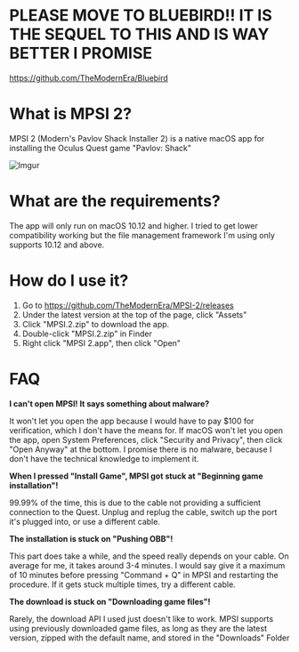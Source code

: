 # PLEASE MOVE TO BLUEBIRD!! IT IS THE SEQUEL TO THIS AND IS WAY BETTER I PROMISE
https://github.com/TheModernEra/Bluebird

# What is MPSI 2?
MPSI 2 (Modern's Pavlov Shack Installer 2) is a native macOS app for installing the Oculus Quest game "Pavlov: Shack"

![Imgur](https://i.imgur.com/vQAQl7S.png)

# What are the requirements?
The app will only run on macOS 10.12 and higher. I tried to get lower compatibility working but the file management framework I'm using only supports 10.12 and above.

# How do I use it?
1. Go to https://github.com/TheModernEra/MPSI-2/releases
2. Under the latest version at the top of the page, click "Assets"
3. Click "MPSI.2.zip" to download the app.
4. Double-click "MPSI.2.zip" in Finder
5. Right click "MPSI 2.app", then click "Open"

# FAQ
**I can't open MPSI! It says something about malware?**

It won't let you open the app because I would have to pay $100 for verification, which I don't have the means for. If macOS won't let you open the app, open System Preferences, click "Security and Privacy", then click "Open Anyway" at the bottom. I promise there is no malware, because I don't have the technical knowledge to implement it.

**When I pressed "Install Game", MPSI got stuck at "Beginning game installation"!**

99.99% of the time, this is due to the cable not providing a sufficient connection to the Quest. Unplug and replug the cable, switch up the port it's plugged into, or use a different cable.

**The installation is stuck on "Pushing OBB"!**

This part does take a while, and the speed really depends on your cable. On average for me, it takes around 3-4 minutes. I would say give it a maximum of 10 minutes before pressing "Command + Q" in MPSI and restarting the procedure. If it gets stuck multiple times, try a different cable.

**The download is stuck on "Downloading game files"!**

Rarely, the download API I used just doesn't like to work. MPSI supports using previously downloaded game files, as long as they are the latest version, zipped with the default name, and stored in the "Downloads" Folder


